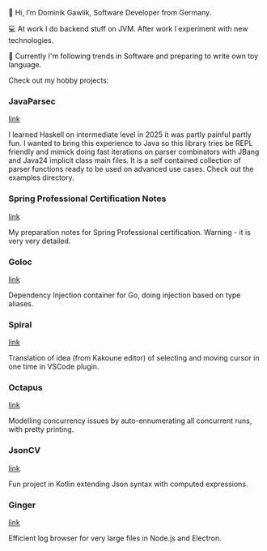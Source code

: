 👋 Hi, I’m Dominik Gawlik, Software Developer from Germany.

💻 At work I do backend stuff on JVM. After work I experiment with new technologies.

👀 Currently I'm following trends in Software and preparing to write own toy language.

Check out my hobby projects:

### JavaParsec

[link](https://github.com/dgawlik/JavaParsec)

I learned Haskell on intermediate level in 2025 it was partly painful partly fun. I wanted to bring this experience to Java so this library
tries be REPL friendly and mimick doing fast iterations on parser combinators with JBang and Java24 implicit class main files. It is a self contained
collection of parser functions ready to be used on advanced use cases. Check out the examples directory.

### Spring Professional Certification Notes

[link](https://github.com/dgawlik/spring-core-certification)

My preparation notes for Spring Professional certification. Warning - it is very very detailed.

### GoIoc

[link](https://github.com/dgawlik/go-ioc)

Dependency Injection container for Go, doing injection based on type aliases.

### Spiral

[link](https://github.com/dgawlik/spiral)

Translation of idea (from Kakoune editor) of selecting and moving cursor in one time in VSCode plugin.

### Octapus

[link](https://github.com/dgawlik/octopus)

Modelling concurrency issues by auto-ennumerating all concurrent runs, with pretty printing.

### JsonCV

[link](https://github.com/dgawlik/json-cv)

Fun project in Kotlin extending Json syntax with computed expressions.

### Ginger

[link](https://github.com/dgawlik/ginger)

Efficient log browser for very large files in Node.js and Electron.

<!---
dgawlik/dgawlik is a ✨ special ✨ repository because its `README.md` (this file) appears on your GitHub profile.
You can click the Preview link to take a look at your changes.
--->
